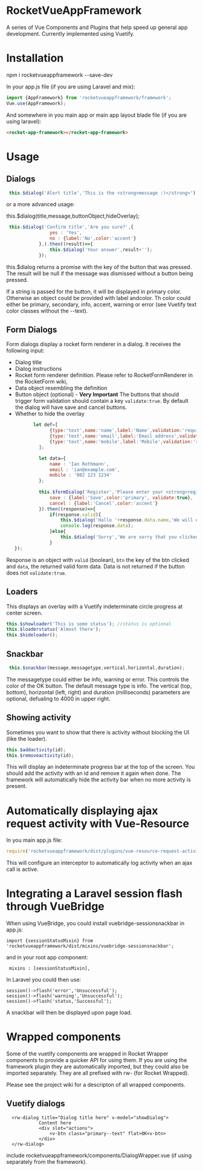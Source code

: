 # RocketVueAppFramework
A series of Vue Components and Plugins that help speed up general app development. Currently implemented using Vuetify.

# Installation
npm i rocketvueappframework --save-dev

In your app.js file (if you are using Laravel and mix):
```javascript
import {AppFramework} from 'rocketvueappframework/framework';
Vue.use(AppFramework);
```

And somewhere in you main app or main app layout blade file (if you are using laravel):
```html
<rocket-app-framework></rocket-app-framework>
```

# Usage

## Dialogs
```javascript
 this.$dialog('Alert title','This is the <strong>message :)</strong>');
```

or a more advanced usage:


this.$dialog(title,message,buttonObject,hideOverlay);

```javascript
 this.$dialog('Confirm title','Are you sure?',{
                yes : 'Yes',
                no : {label:'No',color:'accent'}
            },).then((result)=>{
                this.$dialog('Your answer',result+'');
            });

```

this.$dialog returns a promise with the key of the button that was pressed. The result will be null if the message was dismissed without a button being pressed.

If a string is passed for the button, it will be displayed in primary color. Otherwise an object could be provided with label andcolor. Th color could either be primary, secondary, info, accent, warning or error 
(see Vuetify text color classes without the --text).

## Form Dialogs
Form dialogs display a rocket form renderer in a dialog. It receives the following input:
* Dialog title
* Dialog instructions
* Rocket form renderer definition. Please refer to RocketFormRenderer in the RocketForm wiki,
* Data object resembling the definition
* Button object (optional) - **Very Important** The buttons that should trigger form validation should contain a key `validate:true`. By default the dialog will have save and cancel buttons.
* Whether to hide the overlay

```javascript
          let def=[
                {type:'text',name:'name',label:'Name',validation:'required'},
                {type:'text',name:'email',label:'Email address',validation:'required|email'},
                {type:'text',name:'mobile',label:'Mobile',validation:'required'},
            ];

            let data={
                name : 'Ian Rothmann',
                email : 'ian@example.com',
                mobile : '082 123 1234'
            };
            
            this.$formDialog('Register','Please enter your <strong>registration</strong> details',def,data, {
                save : {label:'Save',color:'primary', validate:true},
                cancel : {label:'Cancel',color:'accent'}
            }).then((response)=>{
                if(response.valid){
                    this.$dialog('Hallo '+response.data.name,'We will email you at: '+response.data.email);
                    console.log(response.data);
                }else{
                    this.$dialog('Sorry','We are sorry that you clicked '+response.btn);
                }
   });
```

Response is an object with `valid` (boolean), `btn` the key of the btn clicked and `data`, the returned valid form data. Data is not returned if the button does not `validate:true`.

## Loaders
This displays an overlay with a Vuetify indeterminate circle progress at center screen.
```javascript
this.$showloader('This is some status'); //status is optional
this.$loaderstatus('Almost there');
this.$hideloader();
```
## Snackbar
```javascript
 this.$snackbar(message,messagetype,vertical,horizontal,duration);
```
The messagetype could either be info, warning or error. This controls the color of the OK button. The default message type is info.
The vertical (top, bottom), horizontal (left, right) and duration (milliseconds) parameters are optional, defualing to 4000 in upper right.

## Showing activity
Sometimes you want to show that there is activity without blocking the UI (like the loader).

```javascript
this.$addactivity(id);
this.$removeactivity(id);
```
This will display an indeterminate progress bar at the top of the screen. You should add the activity with an id and remove it again when done. The framework will automatically hide the activity bar when no more activity is present.

# Automatically displaying ajax request activity with Vue-Resource
In you main app.js file:
```javascript
require('rocketvueappframework/dist/plugins/vue-resource-request-activity');
```
This will configure an interceptor to automatically log activity when an ajax call is active.

# Integrating a Laravel session flash through VueBridge

When using VueBridge, you could install vuebridge-sessionsnackbar in app.js:
```
import {sessionStatusMixin} from 'rocketvueappframework/dist/mixins/vuebridge-sessionsnackbar';
```
and in your root app component:
```
 mixins : [sessionStatusMixin],
```

In Laravel you could then use:

```
session()->flash('error','Unsuccessful');
session()->flash('warning','Unsuccessful');
session()->flash('status,'Successful');
```

A snackbar will then be displayed upon page load.

# Wrapped components
Some of the vuetify components are wrapped in Rocket Wrapper components to provide a quicker API for using them. If you are using the framework plugin they are automatically imported, but they could also be imported separately. They are all prefixed with rw- (for Rocket Wrapped).

Please see the project wiki for a descripton of all wrapped components.

## Vuetify dialogs
```
  <rw-dialog title="Dialog title here" v-model="showDialog">
            Content here
            <div slot="actions">
                <v-btn class="primary--text" flat>OK<v-btn>
            </div>
  </rw-dialog>
```
include rocketvueappframework/components/DialogWrapper.vue (if using separately from the framework).




